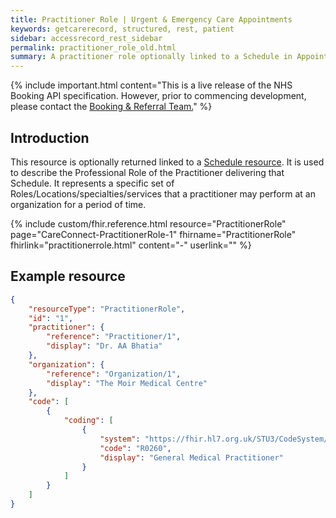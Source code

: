 ```yaml
---
title: Practitioner Role | Urgent & Emergency Care Appointments
keywords: getcarerecord, structured, rest, patient
sidebar: accessrecord_rest_sidebar
permalink: practitioner_role_old.html
summary: A practitioner role optionally linked to a Schedule in Appointment booking.
---
```


{% include important.html content="This is a live release of the NHS Booking API specification. However, prior to commencing development, please contact the [Booking & Referral Team.](mailto:bookingandreferrals@nhs.net)" %}

## Introduction ##
This resource is optionally returned linked to a <a href='schedule.html'>Schedule resource</a>. It is used to describe the Professional Role of the Practitioner delivering that Schedule. It represents a specific set of Roles/Locations/specialties/services that a practitioner may perform at an organization for a period of time.

{% include custom/fhir.reference.html resource="PractitionerRole" page="CareConnect-PractitionerRole-1" fhirname="PractitionerRole" fhirlink="practitionerrole.html" content="-" userlink="" %}

## Example resource ##
```json
{
    "resourceType": "PractitionerRole",
    "id": "1",
    "practitioner": {
        "reference": "Practitioner/1",
        "display": "Dr. AA Bhatia"
    },
    "organization": {
        "reference": "Organization/1",
        "display": "The Moir Medical Centre"
    },
    "code": [
        {
            "coding": [
                {
                    "system": "https://fhir.hl7.org.uk/STU3/CodeSystem/CareConnect-SDSJobRoleName-1",
                    "code": "R0260",
                    "display": "General Medical Practitioner"
                }
            ]
        }
    ]
}
```
